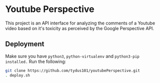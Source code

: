 # Youtube Perspective
This project is an API interface for analyzing the comments of a Youtube video based on it's toxicity as 
perceived by the Google Perspective API. 
## Deployment
Make sure you have `python3`, `python-virtualenv` and `python3-pip installed.` Run the following:

```bash
git clone https://github.com/tydus101/youtubePerspective.git
. deploy.sh
```